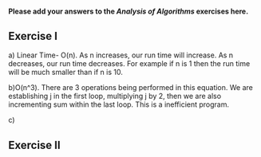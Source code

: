 #### Please add your answers to the ***Analysis of  Algorithms*** exercises here.

## Exercise I

a) Linear Time- O(n). As n increases, our run time will increase. As n decreases, our run time decreases. For example if n is 1 then the run time will be much smaller than if n is 10. 


b)O(n^3). There are 3 operations being performed in this equation. We are establishing j in the first loop, multiplying j by 2, then we are also incrementing sum within the last loop. This is a inefficient program. 


c)

## Exercise II


